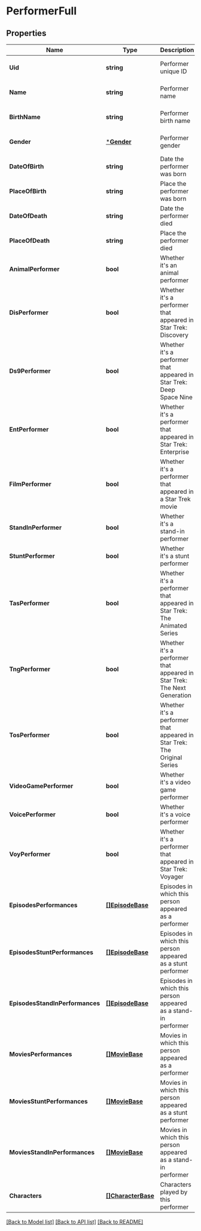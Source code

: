 # PerformerFull

## Properties
Name | Type | Description | Notes
------------ | ------------- | ------------- | -------------
**Uid** | **string** | Performer unique ID | [optional] [default to null]
**Name** | **string** | Performer name | [optional] [default to null]
**BirthName** | **string** | Performer birth name | [optional] [default to null]
**Gender** | [***Gender**](Gender.md) | Performer gender | [optional] [default to null]
**DateOfBirth** | **string** | Date the performer was born | [optional] [default to null]
**PlaceOfBirth** | **string** | Place the performer was born | [optional] [default to null]
**DateOfDeath** | **string** | Date the performer died | [optional] [default to null]
**PlaceOfDeath** | **string** | Place the performer died | [optional] [default to null]
**AnimalPerformer** | **bool** | Whether it&#39;s an animal performer | [optional] [default to null]
**DisPerformer** | **bool** | Whether it&#39;s a performer that appeared in Star Trek: Discovery | [optional] [default to null]
**Ds9Performer** | **bool** | Whether it&#39;s a performer that appeared in Star Trek: Deep Space Nine | [optional] [default to null]
**EntPerformer** | **bool** | Whether it&#39;s a performer that appeared in Star Trek: Enterprise | [optional] [default to null]
**FilmPerformer** | **bool** | Whether it&#39;s a performer that appeared in a Star Trek movie | [optional] [default to null]
**StandInPerformer** | **bool** | Whether it&#39;s a stand-in performer | [optional] [default to null]
**StuntPerformer** | **bool** | Whether it&#39;s a stunt performer | [optional] [default to null]
**TasPerformer** | **bool** | Whether it&#39;s a performer that appeared in Star Trek: The Animated Series | [optional] [default to null]
**TngPerformer** | **bool** | Whether it&#39;s a performer that appeared in Star Trek: The Next Generation | [optional] [default to null]
**TosPerformer** | **bool** | Whether it&#39;s a performer that appeared in Star Trek: The Original Series | [optional] [default to null]
**VideoGamePerformer** | **bool** | Whether it&#39;s a video game performer | [optional] [default to null]
**VoicePerformer** | **bool** | Whether it&#39;s a voice performer | [optional] [default to null]
**VoyPerformer** | **bool** | Whether it&#39;s a performer that appeared in Star Trek: Voyager | [optional] [default to null]
**EpisodesPerformances** | [**[]EpisodeBase**](EpisodeBase.md) | Episodes in which this person appeared as a performer | [optional] [default to null]
**EpisodesStuntPerformances** | [**[]EpisodeBase**](EpisodeBase.md) | Episodes in which this person appeared as a stunt performer | [optional] [default to null]
**EpisodesStandInPerformances** | [**[]EpisodeBase**](EpisodeBase.md) | Episodes in which this person appeared as a stand-in performer | [optional] [default to null]
**MoviesPerformances** | [**[]MovieBase**](MovieBase.md) | Movies in which this person appeared as a performer | [optional] [default to null]
**MoviesStuntPerformances** | [**[]MovieBase**](MovieBase.md) | Movies in which this person appeared as a stunt performer | [optional] [default to null]
**MoviesStandInPerformances** | [**[]MovieBase**](MovieBase.md) | Movies in which this person appeared as a stand-in performer | [optional] [default to null]
**Characters** | [**[]CharacterBase**](CharacterBase.md) | Characters played by this performer | [optional] [default to null]

[[Back to Model list]](../README.md#documentation-for-models) [[Back to API list]](../README.md#documentation-for-api-endpoints) [[Back to README]](../README.md)


